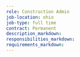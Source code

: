 ```yaml
---
role: Construction Admin
job-location: ohio
job-type: full time
contract: Permanent
description_markdown:
responsibilities_markdown:
requirements_markdown:
---
```

